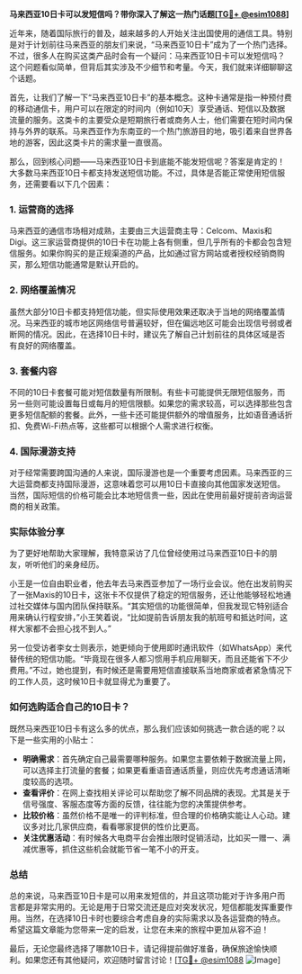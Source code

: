 **马来西亚10日卡可以发短信吗？带你深入了解这一热门话题[[TG💪+ @esim1088](https://t.me/s/esim1088)]**

近年来，随着国际旅行的普及，越来越多的人开始关注出国使用的通信工具。特别是对于计划前往马来西亚的朋友们来说，“马来西亚10日卡”成为了一个热门选择。不过，很多人在购买这类产品时会有一个疑问：马来西亚10日卡可以发短信吗？这个问题看似简单，但背后其实涉及不少细节和考量。今天，我们就来详细聊聊这个话题。

首先，让我们了解一下“马来西亚10日卡”的基本概念。这种卡通常是指一种预付费的移动通信卡，用户可以在限定的时间内（例如10天）享受通话、短信以及数据流量的服务。这类卡的主要受众是短期旅行者或商务人士，他们需要在短时间内保持与外界的联系。马来西亚作为东南亚的一个热门旅游目的地，吸引着来自世界各地的游客，因此这类卡片的需求量一直很高。

那么，回到核心问题——马来西亚10日卡到底能不能发短信呢？答案是肯定的！大多数马来西亚10日卡都支持发送短信功能。不过，具体是否能正常使用短信服务，还需要看以下几个因素：

### 1. **运营商的选择**
马来西亚的通信市场相对成熟，主要由三大运营商主导：Celcom、Maxis和Digi。这三家运营商提供的10日卡在功能上各有侧重，但几乎所有的卡都会包含短信服务。如果你购买的是正规渠道的产品，比如通过官方网站或者授权经销商购买，那么短信功能通常是默认开启的。

### 2. **网络覆盖情况**
虽然大部分10日卡都支持短信功能，但实际使用效果还取决于当地的网络覆盖情况。马来西亚的城市地区网络信号普遍较好，但在偏远地区可能会出现信号弱或者断网的情况。因此，在选择10日卡时，建议先了解自己计划前往的具体区域是否有良好的网络覆盖。

### 3. **套餐内容**
不同的10日卡套餐可能对短信数量有所限制。有些卡可能提供无限短信服务，而另一些则可能设置每日或每月的短信限额。如果您的需求较高，可以选择那些包含更多短信配额的套餐。此外，一些卡还可能提供额外的增值服务，比如语音通话折扣、免费Wi-Fi热点等，这些都可以根据个人需求进行权衡。

### 4. **国际漫游支持**
对于经常需要跨国沟通的人来说，国际漫游也是一个重要考虑因素。马来西亚的三大运营商都支持国际漫游，这意味着您可以用10日卡直接向其他国家发送短信。当然，国际短信的价格可能会比本地短信贵一些，因此在使用前最好提前咨询运营商的相关政策。

### 实际体验分享
为了更好地帮助大家理解，我特意采访了几位曾经使用过马来西亚10日卡的朋友，听听他们的亲身经历。

小王是一位自由职业者，他去年去马来西亚参加了一场行业会议。他在出发前购买了一张Maxis的10日卡，这张卡不仅提供了稳定的短信服务，还让他能够轻松地通过社交媒体与国内团队保持联系。“其实短信的功能很简单，但我发现它特别适合用来确认行程安排，”小王笑着说，“比如提前告诉朋友我的航班号和抵达时间，这样大家都不会担心找不到人。”

另一位受访者李女士则表示，她更倾向于使用即时通讯软件（如WhatsApp）来代替传统的短信功能。“毕竟现在很多人都习惯用手机应用聊天，而且还能省下不少费用。”不过，她也提到，有时候还是需要用短信直接联系当地商家或者紧急情况下的工作人员，这时候10日卡就显得尤为重要了。

### 如何选购适合自己的10日卡？
既然马来西亚10日卡有这么多的优点，那么我们应该如何挑选一款合适的呢？以下是一些实用的小贴士：

- **明确需求**：首先确定自己最需要哪种服务。如果您主要依赖于数据流量上网，可以选择主打流量的套餐；如果更看重语音通话质量，则应优先考虑通话清晰度较高的选项。
- **查看评价**：在网上查找相关评论可以帮助您了解不同品牌的表现。尤其是关于信号强度、客服态度等方面的反馈，往往能为您的决策提供参考。
- **比较价格**：虽然价格不是唯一的评判标准，但合理的价格确实能让人心动。建议多对比几家供应商，看看哪家提供的性价比更高。
- **关注优惠活动**：有时候各大电商平台会推出限时促销活动，比如买一赠一、满减优惠等，抓住这些机会就能节省一笔不小的开支。

### 总结
总的来说，马来西亚10日卡是可以用来发短信的，并且这项功能对于许多用户而言都是非常实用的。无论是用于日常交流还是应对突发状况，短信都能发挥重要作用。当然，在选择10日卡时也要综合考虑自身的实际需求以及各运营商的特点。希望这篇文章能为您带来一定的启发，让您在未来的旅程中更加从容不迫！

最后，无论您最终选择了哪款10日卡，请记得提前做好准备，确保旅途愉快顺利。如果您还有其他疑问，欢迎随时留言讨论！[[TG💪+ @esim1088](https://t.me/s/esim1088) ![Image](https://i.postimg.cc/4NQfJmqS/Snipaste-2025-05-13-00-14-12.png)]